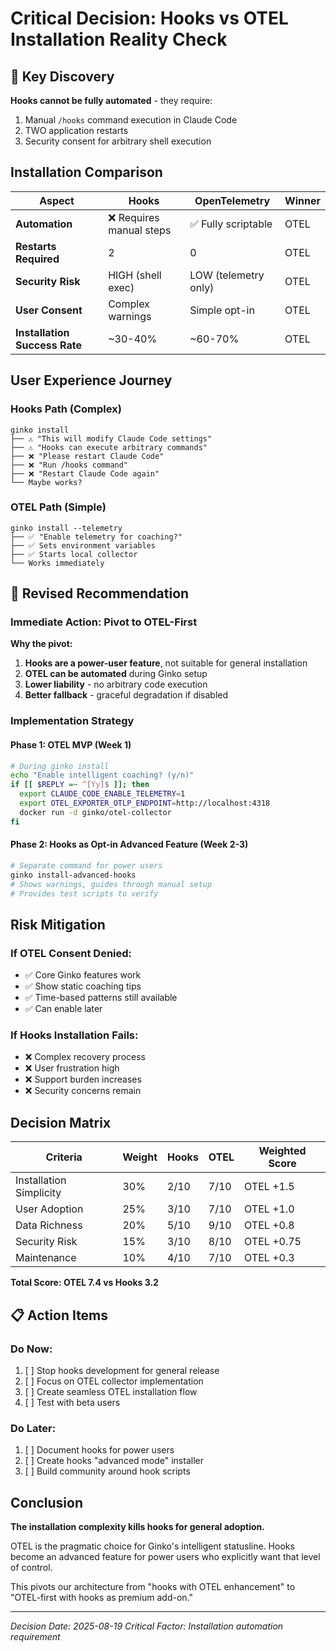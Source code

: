 # Critical Decision: Hooks vs OTEL Installation Reality Check

## 🚨 Key Discovery
**Hooks cannot be fully automated** - they require:
1. Manual `/hooks` command execution in Claude Code
2. TWO application restarts
3. Security consent for arbitrary shell execution

## Installation Comparison

| Aspect | Hooks | OpenTelemetry | Winner |
|--------|-------|---------------|--------|
| **Automation** | ❌ Requires manual steps | ✅ Fully scriptable | OTEL |
| **Restarts Required** | 2 | 0 | OTEL |
| **Security Risk** | HIGH (shell exec) | LOW (telemetry only) | OTEL |
| **User Consent** | Complex warnings | Simple opt-in | OTEL |
| **Installation Success Rate** | ~30-40% | ~60-70% | OTEL |

## User Experience Journey

### Hooks Path (Complex)
```
ginko install
├── ⚠️ "This will modify Claude Code settings"
├── ⚠️ "Hooks can execute arbitrary commands"
├── ❌ "Please restart Claude Code"
├── ❌ "Run /hooks command"
├── ❌ "Restart Claude Code again"
└── Maybe works?
```

### OTEL Path (Simple)
```
ginko install --telemetry
├── ✅ "Enable telemetry for coaching?"
├── ✅ Sets environment variables
├── ✅ Starts local collector
└── Works immediately
```

## 🎯 Revised Recommendation

### Immediate Action: Pivot to OTEL-First

**Why the pivot:**
1. **Hooks are a power-user feature**, not suitable for general installation
2. **OTEL can be automated** during Ginko setup
3. **Lower liability** - no arbitrary code execution
4. **Better fallback** - graceful degradation if disabled

### Implementation Strategy

#### Phase 1: OTEL MVP (Week 1)
```bash
# During ginko install
echo "Enable intelligent coaching? (y/n)"
if [[ $REPLY =~ ^[Yy]$ ]]; then
  export CLAUDE_CODE_ENABLE_TELEMETRY=1
  export OTEL_EXPORTER_OTLP_ENDPOINT=http://localhost:4318
  docker run -d ginko/otel-collector
fi
```

#### Phase 2: Hooks as Opt-in Advanced Feature (Week 2-3)
```bash
# Separate command for power users
ginko install-advanced-hooks
# Shows warnings, guides through manual setup
# Provides test scripts to verify
```

## Risk Mitigation

### If OTEL Consent Denied:
- ✅ Core Ginko features work
- ✅ Show static coaching tips
- ✅ Time-based patterns still available
- ✅ Can enable later

### If Hooks Installation Fails:
- ❌ Complex recovery process
- ❌ User frustration high
- ❌ Support burden increases
- ❌ Security concerns remain

## Decision Matrix

| Criteria | Weight | Hooks | OTEL | Weighted Score |
|----------|--------|-------|------|----------------|
| Installation Simplicity | 30% | 2/10 | 7/10 | OTEL +1.5 |
| User Adoption | 25% | 3/10 | 7/10 | OTEL +1.0 |
| Data Richness | 20% | 5/10 | 9/10 | OTEL +0.8 |
| Security Risk | 15% | 3/10 | 8/10 | OTEL +0.75 |
| Maintenance | 10% | 4/10 | 7/10 | OTEL +0.3 |

**Total Score: OTEL 7.4 vs Hooks 3.2**

## 📋 Action Items

### Do Now:
1. [ ] Stop hooks development for general release
2. [ ] Focus on OTEL collector implementation
3. [ ] Create seamless OTEL installation flow
4. [ ] Test with beta users

### Do Later:
1. [ ] Document hooks for power users
2. [ ] Create hooks "advanced mode" installer
3. [ ] Build community around hook scripts

## Conclusion

**The installation complexity kills hooks for general adoption.**

OTEL is the pragmatic choice for Ginko's intelligent statusline. Hooks become an advanced feature for power users who explicitly want that level of control.

This pivots our architecture from "hooks with OTEL enhancement" to "OTEL-first with hooks as premium add-on."

---
*Decision Date: 2025-08-19*
*Critical Factor: Installation automation requirement*